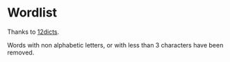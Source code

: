 # Wordlist

Thanks to [12dicts](http://wordlist.aspell.net/12dicts/).

Words with non alphabetic letters, or with less than 3 characters have been removed.
